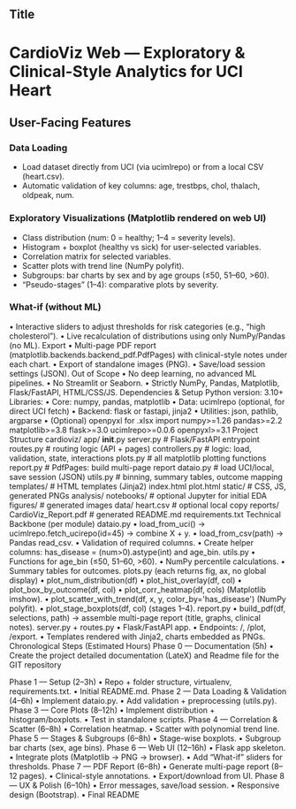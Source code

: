 ## Title
# CardioViz Web — Exploratory & Clinical-Style Analytics for UCI Heart

## User-Facing Features

### Data Loading
- Load dataset directly from UCI (via ucimlrepo) or from a local CSV (heart.csv).
- Automatic validation of key columns: age, trestbps, chol, thalach, oldpeak, num.

### Exploratory Visualizations (Matplotlib rendered on web UI)
- Class distribution (num: 0 = healthy; 1–4 = severity levels).
- Histogram + boxplot (healthy vs sick) for user-selected variables.
- Correlation matrix for selected variables.
- Scatter plots with trend line (NumPy polyfit).
- Subgroups: bar charts by sex and by age groups (≤50, 51–60, >60).
- “Pseudo-stages” (1–4): comparative plots by severity.

### What-if (without ML)
•	Interactive sliders to adjust thresholds for risk categories (e.g., “high cholesterol”).
•	Live recalculation of distributions using only NumPy/Pandas (no ML).
Export
•	Multi-page PDF report (matplotlib.backends.backend_pdf.PdfPages) with clinical-style notes under each chart.
•	Export of standalone images (PNG).
•	Save/load session settings (JSON).
Out of Scope
•	No deep learning, no advanced ML pipelines.
•	No Streamlit or Seaborn.
•	Strictly NumPy, Pandas, Matplotlib, Flask/FastAPI, HTML/CSS/JS.
Dependencies & Setup
Python version: 3.10+
Libraries:
•	Core: numpy, pandas, matplotlib
•	Data: ucimlrepo (optional, for direct UCI fetch)
•	Backend: flask or fastapi, jinja2
•	Utilities: json, pathlib, argparse
•	(Optional) openpyxl for .xlsx import
numpy>=1.26
pandas>=2.2
matplotlib>=3.8
flask>=3.0
ucimlrepo>=0.0.6
openpyxl>=3.1
Project Structure
cardioviz/
  app/
    __init__.py
    server.py        # Flask/FastAPI entrypoint
    routes.py        # routing logic (API + pages)
    controllers.py   # logic: load, validation, state, interactions
    plots.py         # all matplotlib plotting functions
    report.py        # PdfPages: build multi-page report
    dataio.py        # load UCI/local, save session (JSON)
    utils.py         # binning, summary tables, outcome mapping
  templates/         # HTML templates (Jinja2)
    index.html
    plot.html
  static/            # CSS, JS, generated PNGs
  analysis/
    notebooks/       # optional Jupyter for initial EDA
    figures/         # generated images
  data/
    heart.csv        # optional local copy
  reports/
    CardioViz_Report.pdf  # generated
  README.md
  requirements.txt
Technical Backbone (per module)
dataio.py
•	load_from_uci() → ucimlrepo.fetch_ucirepo(id=45) → combine X + y.
•	load_from_csv(path) → Pandas read_csv.
•	Validation of required columns.
•	Create helper columns: has_disease = (num>0).astype(int) and age_bin.
utils.py
•	Functions for age_bin (≤50, 51–60, >60).
•	NumPy percentile calculations.
•	Summary tables for outcomes.
plots.py (each returns fig, ax, no global display)
•	plot_num_distribution(df)
•	plot_hist_overlay(df, col)
•	plot_box_by_outcome(df, col)
•	plot_corr_heatmap(df, cols) (Matplotlib imshow).
•	plot_scatter_with_trend(df, x, y, color_by='has_disease') (NumPy polyfit).
•	plot_stage_boxplots(df, col) (stages 1–4).
report.py
•	build_pdf(df, selections, path) → assemble multi-page report (title, graphs, clinical notes).
server.py + routes.py
•	Flask/FastAPI app.
•	Endpoints: /, /plot, /export.
•	Templates rendered with Jinja2, charts embedded as PNGs.
Chronological Steps (Estimated Hours)
Phase 0 — Documentation (5h)
•	Create the project detailed documentation (LateX) and Readme file for the GIT repository

Phase 1 — Setup (2–3h)
•	Repo + folder structure, virtualenv, requirements.txt.
•	Initial README.md.
Phase 2 — Data Loading & Validation (4–6h)
•	Implement dataio.py.
•	Add validation + preprocessing (utils.py).
Phase 3 — Core Plots (8–12h)
•	Implement distribution + histogram/boxplots.
•	Test in standalone scripts.
Phase 4 — Correlation & Scatter (6–8h)
•	Correlation heatmap.
•	Scatter with polynomial trend line.
Phase 5 — Stages & Subgroups (6–8h)
•	Stage-wise boxplots.
•	Subgroup bar charts (sex, age bins).
Phase 6 — Web UI (12–16h)
•	Flask app skeleton.
•	Integrate plots (Matplotlib → PNG → browser).
•	Add “What-if” sliders for thresholds.
Phase 7 — PDF Report (6–8h)
•	Generate multi-page report (8–12 pages).
•	Clinical-style annotations.
•	Export/download from UI.
Phase 8 — UX & Polish (6–10h)
•	Error messages, save/load session.
•	Responsive design (Bootstrap).
•	Final README 

